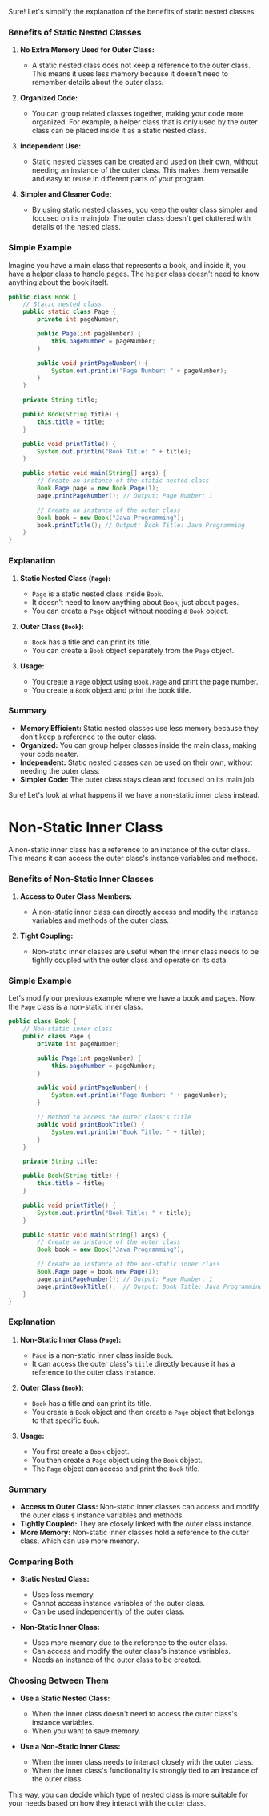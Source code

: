 Sure! Let's simplify the explanation of the benefits of static nested classes:

### Benefits of Static Nested Classes

1. **No Extra Memory Used for Outer Class:**
   - A static nested class does not keep a reference to the outer class. This means it uses less memory because it doesn't need to remember details about the outer class.

2. **Organized Code:**
   - You can group related classes together, making your code more organized. For example, a helper class that is only used by the outer class can be placed inside it as a static nested class.

3. **Independent Use:**
   - Static nested classes can be created and used on their own, without needing an instance of the outer class. This makes them versatile and easy to reuse in different parts of your program.

4. **Simpler and Cleaner Code:**
   - By using static nested classes, you keep the outer class simpler and focused on its main job. The outer class doesn't get cluttered with details of the nested class.

### Simple Example

Imagine you have a main class that represents a book, and inside it, you have a helper class to handle pages. The helper class doesn't need to know anything about the book itself.

```java
public class Book {
    // Static nested class
    public static class Page {
        private int pageNumber;

        public Page(int pageNumber) {
            this.pageNumber = pageNumber;
        }

        public void printPageNumber() {
            System.out.println("Page Number: " + pageNumber);
        }
    }

    private String title;

    public Book(String title) {
        this.title = title;
    }

    public void printTitle() {
        System.out.println("Book Title: " + title);
    }

    public static void main(String[] args) {
        // Create an instance of the static nested class
        Book.Page page = new Book.Page(1);
        page.printPageNumber(); // Output: Page Number: 1

        // Create an instance of the outer class
        Book book = new Book("Java Programming");
        book.printTitle(); // Output: Book Title: Java Programming
    }
}
```

### Explanation

1. **Static Nested Class (`Page`):**
   - `Page` is a static nested class inside `Book`.
   - It doesn't need to know anything about `Book`, just about pages.
   - You can create a `Page` object without needing a `Book` object.

2. **Outer Class (`Book`):**
   - `Book` has a title and can print its title.
   - You can create a `Book` object separately from the `Page` object.

3. **Usage:**
   - You create a `Page` object using `Book.Page` and print the page number.
   - You create a `Book` object and print the book title.

### Summary

- **Memory Efficient:** Static nested classes use less memory because they don't keep a reference to the outer class.
- **Organized:** You can group helper classes inside the main class, making your code neater.
- **Independent:** Static nested classes can be used on their own, without needing the outer class.
- **Simpler Code:** The outer class stays clean and focused on its main job.




Sure! Let's look at what happens if we have a non-static inner class instead.

# Non-Static Inner Class

A non-static inner class has a reference to an instance of the outer class. This means it can access the outer class's instance variables and methods.

### Benefits of Non-Static Inner Classes

1. **Access to Outer Class Members:**
   - A non-static inner class can directly access and modify the instance variables and methods of the outer class.

2. **Tight Coupling:**
   - Non-static inner classes are useful when the inner class needs to be tightly coupled with the outer class and operate on its data.

### Simple Example

Let's modify our previous example where we have a book and pages. Now, the `Page` class is a non-static inner class.

```java
public class Book {
    // Non-static inner class
    public class Page {
        private int pageNumber;

        public Page(int pageNumber) {
            this.pageNumber = pageNumber;
        }

        public void printPageNumber() {
            System.out.println("Page Number: " + pageNumber);
        }

        // Method to access the outer class's title
        public void printBookTitle() {
            System.out.println("Book Title: " + title);
        }
    }

    private String title;

    public Book(String title) {
        this.title = title;
    }

    public void printTitle() {
        System.out.println("Book Title: " + title);
    }

    public static void main(String[] args) {
        // Create an instance of the outer class
        Book book = new Book("Java Programming");

        // Create an instance of the non-static inner class
        Book.Page page = book.new Page(1);
        page.printPageNumber(); // Output: Page Number: 1
        page.printBookTitle();  // Output: Book Title: Java Programming
    }
}
```

### Explanation

1. **Non-Static Inner Class (`Page`):**
   - `Page` is a non-static inner class inside `Book`.
   - It can access the outer class's `title` directly because it has a reference to the outer class instance.

2. **Outer Class (`Book`):**
   - `Book` has a title and can print its title.
   - You create a `Book` object and then create a `Page` object that belongs to that specific `Book`.

3. **Usage:**
   - You first create a `Book` object.
   - You then create a `Page` object using the `Book` object.
   - The `Page` object can access and print the `Book` title.

### Summary

- **Access to Outer Class:** Non-static inner classes can access and modify the outer class's instance variables and methods.
- **Tightly Coupled:** They are closely linked with the outer class instance.
- **More Memory:** Non-static inner classes hold a reference to the outer class, which can use more memory.

### Comparing Both

- **Static Nested Class:**
  - Uses less memory.
  - Cannot access instance variables of the outer class.
  - Can be used independently of the outer class.

- **Non-Static Inner Class:**
  - Uses more memory due to the reference to the outer class.
  - Can access and modify the outer class's instance variables.
  - Needs an instance of the outer class to be created.

### Choosing Between Them

- **Use a Static Nested Class:**
  - When the inner class doesn't need to access the outer class's instance variables.
  - When you want to save memory.

- **Use a Non-Static Inner Class:**
  - When the inner class needs to interact closely with the outer class.
  - When the inner class's functionality is strongly tied to an instance of the outer class.

This way, you can decide which type of nested class is more suitable for your needs based on how they interact with the outer class.